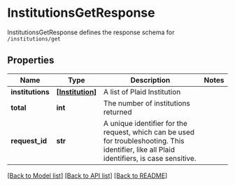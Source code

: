 # InstitutionsGetResponse

InstitutionsGetResponse defines the response schema for `/institutions/get`
## Properties
Name | Type | Description | Notes
------------ | ------------- | ------------- | -------------
**institutions** | [**[Institution]**](Institution.md) | A list of Plaid Institution | 
**total** | **int** | The number of institutions returned | 
**request_id** | **str** | A unique identifier for the request, which can be used for troubleshooting. This identifier, like all Plaid identifiers, is case sensitive. | 

[[Back to Model list]](../README.md#documentation-for-models) [[Back to API list]](../README.md#documentation-for-api-endpoints) [[Back to README]](../README.md)


